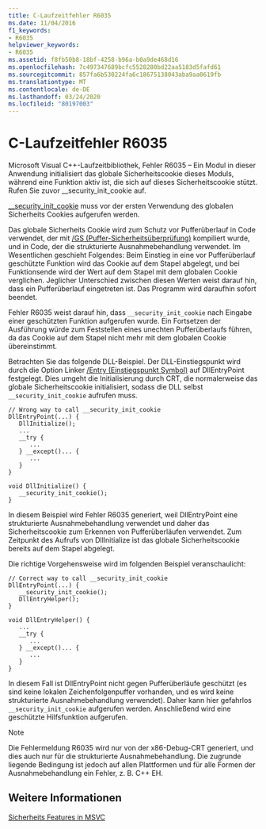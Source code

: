 ```yaml
---
title: C-Laufzeitfehler R6035
ms.date: 11/04/2016
f1_keywords:
- R6035
helpviewer_keywords:
- R6035
ms.assetid: f8fb50b8-18bf-4258-b96a-b0a9de468d16
ms.openlocfilehash: 7c497347689bcfc5528280bd22aa5183d5fafd61
ms.sourcegitcommit: 857fa6b530224fa6c18675138043aba9aa0619fb
ms.translationtype: MT
ms.contentlocale: de-DE
ms.lasthandoff: 03/24/2020
ms.locfileid: "80197003"
---
```

# <a name="c-runtime-error-r6035"></a>C-Laufzeitfehler R6035

Microsoft Visual C++-Laufzeitbibliothek, Fehler R6035 – Ein Modul in dieser Anwendung initialisiert das globale Sicherheitscookie dieses Moduls, während eine Funktion aktiv ist, die sich auf dieses Sicherheitscookie stützt.  Rufen Sie zuvor __security_init_cookie auf.

[__security_init_cookie](../../c-runtime-library/reference/security-init-cookie.md) muss vor der ersten Verwendung des globalen Sicherheits Cookies aufgerufen werden.

Das globale Sicherheits Cookie wird zum Schutz vor Pufferüberlauf in Code verwendet, der mit [/GS (Puffer-Sicherheitsüberprüfung)](../../build/reference/gs-buffer-security-check.md) kompiliert wurde, und in Code, der die strukturierte Ausnahmebehandlung verwendet. Im Wesentlichen geschieht Folgendes: Beim Einstieg in eine vor Pufferüberlauf geschützte Funktion wird das Cookie auf dem Stapel abgelegt, und bei Funktionsende wird der Wert auf dem Stapel mit dem globalen Cookie verglichen. Jeglicher Unterschied zwischen diesen Werten weist darauf hin, dass ein Pufferüberlauf eingetreten ist. Das Programm wird daraufhin sofort beendet.

Fehler R6035 weist darauf hin, dass `__security_init_cookie` nach Eingabe einer geschützten Funktion aufgerufen wurde. Ein Fortsetzen der Ausführung würde zum Feststellen eines unechten Pufferüberlaufs führen, da das Cookie auf dem Stapel nicht mehr mit dem globalen Cookie übereinstimmt.

Betrachten Sie das folgende DLL-Beispiel. Der DLL-Einstiegspunkt wird durch die Option Linker [/Entry (Einstiegspunkt Symbol)](../../build/reference/entry-entry-point-symbol.md) auf DllEntryPoint festgelegt. Dies umgeht die Initialisierung durch CRT, die normalerweise das globale Sicherheitscookie initialisiert, sodass die DLL selbst `__security_init_cookie` aufrufen muss.

```
// Wrong way to call __security_init_cookie
DllEntryPoint(...) {
   DllInitialize();
   ...
   __try {
      ...
   } __except()... {
      ...
   }
}

void DllInitialize() {
   __security_init_cookie();
}
```

In diesem Beispiel wird Fehler R6035 generiert, weil DllEntryPoint eine strukturierte Ausnahmebehandlung verwendet und daher das Sicherheitscookie zum Erkennen von Pufferüberläufen verwendet. Zum Zeitpunkt des Aufrufs von DllInitialize ist das globale Sicherheitscookie bereits auf dem Stapel abgelegt.

Die richtige Vorgehensweise wird im folgenden Beispiel veranschaulicht:

```
// Correct way to call __security_init_cookie
DllEntryPoint(...) {
   __security_init_cookie();
   DllEntryHelper();
}

void DllEntryHelper() {
   ...
   __try {
      ...
   } __except()... {
      ...
   }
}
```

In diesem Fall ist DllEntryPoint nicht gegen Pufferüberläufe geschützt (es sind keine lokalen Zeichenfolgenpuffer vorhanden, und es wird keine strukturierte Ausnahmebehandlung verwendet). Daher kann hier gefahrlos `__security_init_cookie` aufgerufen werden. Anschließend wird eine geschützte Hilfsfunktion aufgerufen.

> [!NOTE]
>  Die Fehlermeldung R6035 wird nur von der x86-Debug-CRT generiert, und dies auch nur für die strukturierte Ausnahmebehandlung. Die zugrunde liegende Bedingung ist jedoch auf allen Plattformen und für alle Formen der Ausnahmebehandlung ein Fehler, z. B. C++ EH.

## <a name="see-also"></a>Weitere Informationen

[Sicherheits Features in MSVC](https://blogs.msdn.microsoft.com/vcblog/2017/06/28/security-features-in-microsoft-visual-c/)
